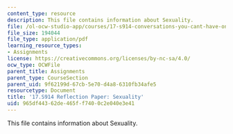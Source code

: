 ```yaml
---
content_type: resource
description: This file contains information about Sexuality.
file: /ol-ocw-studio-app/courses/17-s914-conversations-you-cant-have-on-campus-race-ethnicity-gender-and-identity-spring-2012/965df44362de465ff7400c2e040e3e41_MIT17_S914S12_sexuality3.pdf
file_size: 194044
file_type: application/pdf
learning_resource_types:
- Assignments
license: https://creativecommons.org/licenses/by-nc-sa/4.0/
ocw_type: OCWFile
parent_title: Assignments
parent_type: CourseSection
parent_uid: 9f62199d-67cb-5e70-d4a8-6310fb34afe5
resourcetype: Document
title: '17.S914 Reflection Paper: Sexuality'
uid: 965df443-62de-465f-f740-0c2e040e3e41
---
```

This file contains information about Sexuality.